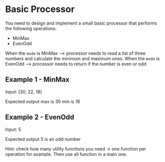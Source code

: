 # Basic Processor

You need to design and implement a small basic processor that performs the following operations:
- MinMax
- EvenOdd

When the `mode` is MinMax --> processor needs to read a list of three numbers and calculate the minimum and maximum ones.
When the `mode` is EvenOdd --> processor needs to return if the number is even or odd

## Example 1 - MinMax

Input:
[30, 22, 18]

Expected output 
max is 30 
min is 18

## Example 2 - EvenOdd

Input:
5

Expected output 
5 is an odd number

Hint: check how many utility functions you need -> one function per operation for example. Then use all function in a main one.